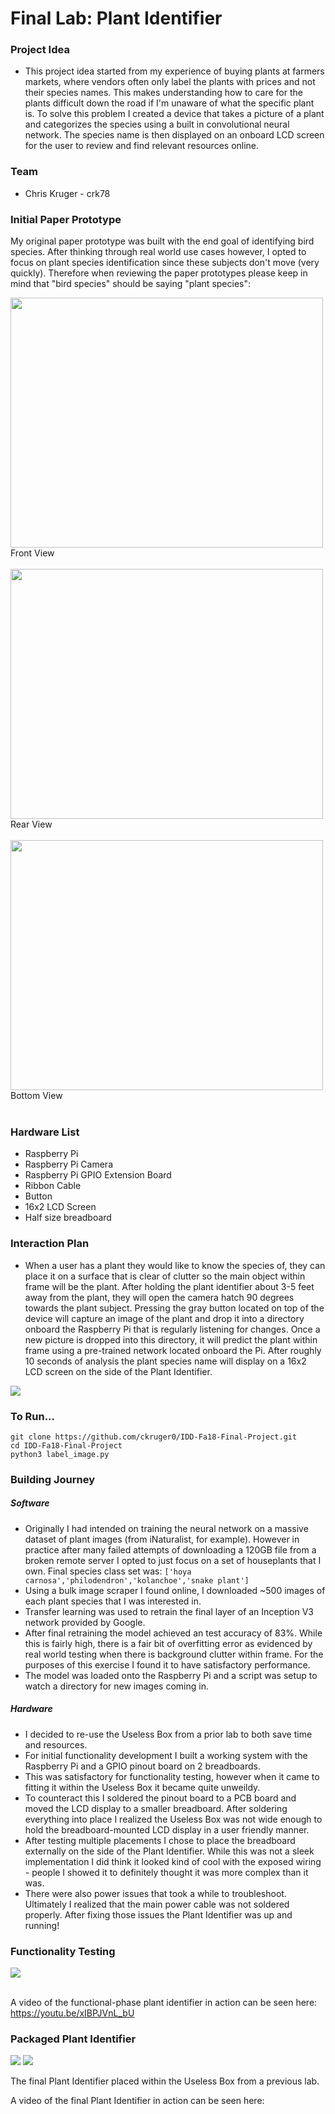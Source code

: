 # Final Lab: Plant Identifier

### Project Idea

- This project idea started from my experience of buying plants at farmers markets, where vendors often only label the plants with prices and not their species names. This makes understanding how to care for the plants difficult down the road if I'm unaware of what the specific plant is. To solve this problem I created a device that takes a picture of a plant and categorizes the species using a built in convolutional neural network. The species name is then displayed on an onboard LCD screen for the user to review and find relevant resources online.

### Team
- Chris Kruger - crk78

### Initial Paper Prototype

My original paper prototype was built with the end goal of identifying bird species. After thinking through real world use cases however, I opted to focus on plant species identification since these subjects don't move (very quickly). Therefore when reviewing the paper prototypes please keep in mind that "bird species" should be saying "plant species":

<img src="https://i.imgur.com/OasfU5r.jpg" width=500 height=400><BR>Front View<BR><BR>
<img src="https://i.imgur.com/1f20Mrz.jpg" width=500 height=400><BR>Rear View<BR><BR>
<img src="https://i.imgur.com/jlWiKaD.jpg" width=500 height=400><BR>Bottom View<BR><BR>

### Hardware List

- Raspberry Pi
- Raspberry Pi Camera
- Raspberry Pi GPIO Extension Board
- Ribbon Cable
- Button
- 16x2 LCD Screen
- Half size breadboard

### Interaction Plan

- When a user has a plant they would like to know the species of, they can place it on a surface that is clear of clutter so the main object within frame will be the plant. After holding the plant identifier about 3-5 feet away from the plant, they will open the camera hatch 90 degrees towards the plant subject. Pressing the gray button located on top of the device will capture an image of the plant and drop it into a directory onboard the Raspberry Pi that is regularly listening for changes. Once a new picture is dropped into this directory, it will predict the plant within frame using a pre-trained network located onboard the Pi. After roughly 10 seconds of analysis the plant species name will display on a 16x2 LCD screen on the side of the Plant Identifier.

<img src="https://i.imgur.com/cnHPwuC.png">

### To Run...


`git clone https://github.com/ckruger0/IDD-Fa18-Final-Project.git` 
<BR>
`cd IDD-Fa18-Final-Project`
<BR>
`python3 label_image.py`

### Building Journey

##### Software

- Originally I had intended on training the neural network on a massive dataset of plant images (from iNaturalist, for example). However in practice after many failed attempts of downloading a 120GB file from a broken remote server I opted to just focus on a set of houseplants that I own. Final species class set was: `['hoya carnosa','philodendron','kolanchoe','snake plant']`
- Using a bulk image scraper I found online, I downloaded ~500 images of each plant species that I was interested in.
- Transfer learning was used to retrain the final layer of an Inception V3 network provided by Google.
- After final retraining the model achieved an test accuracy of 83%. While this is fairly high, there is a fair bit of overfitting error as evidenced by real world testing when there is background clutter within frame. For the purposes of this exercise I found it to have satisfactory performance.
- The model was loaded onto the Raspberry Pi and a script was setup to watch a directory for new images coming in. 

##### Hardware

- I decided to re-use the Useless Box from a prior lab to both save time and resources.
- For initial functionality development I built a working system with the Raspberry Pi and a GPIO pinout board on 2 breadboards.
- This was satisfactory for functionality testing, however when it came to fitting it within the Useless Box it became quite unweildy. 
- To counteract this I soldered the pinout board to a PCB board and moved the LCD display to a smaller breadboard. After soldering everything into place I realized the Useless Box was not wide enough to hold the breadboard-mounted LCD display in a user friendly manner.
- After testing multiple placements I chose to place the breadboard externally on the side of the Plant Identifier. While this was not a sleek implementation I did think it looked kind of cool with the exposed wiring - people I showed it to definitely thought it was more complex than it was. 
- There were also power issues that took a while to troubleshoot. Ultimately I realized that the main power cable was not soldered properly. After fixing those issues the Plant Identifier was up and running!

### Functionality Testing

<img src="https://i.imgur.com/kdg3hBr.jpg">

<BR> A video of the functional-phase plant identifier in action can be seen here: <a href="https://youtu.be/xIBPJVnL_bU">https://youtu.be/xIBPJVnL_bU</a>

### Packaged Plant Identifier

<img src="https://i.imgur.com/V6N6tMe.jpg">

<img src="https://i.imgur.com/tjbBXPX.jpg">

The final Plant Identifier placed within the Useless Box from a previous lab.

A video of the final Plant Identifier in action can be seen here: 

